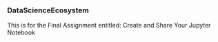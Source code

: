 ### DataScienceEcosystem
This is for the Final Assignment entitled: Create and Share Your Jupyter Notebook
